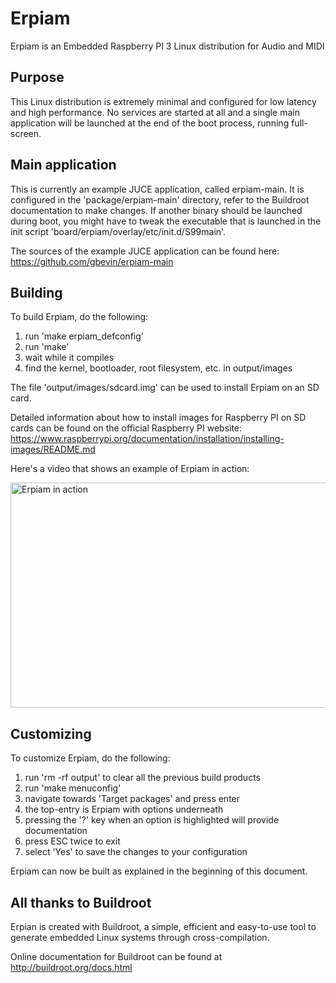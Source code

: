 # Erpiam

Erpiam is an Embedded Raspberry PI 3 Linux distribution for Audio and MIDI

## Purpose

This Linux distribution is extremely minimal and configured for low latency
and high performance. No services are started at all and a single main
application will be launched at the end of the boot process, running
full-screen.

## Main application

This is currently an example JUCE application, called erpiam-main.
It is configured in the 'package/erpiam-main' directory, refer to the Buildroot
documentation to make changes. If another binary should be launched during
boot, you might have to tweak the executable that is launched in the init
script 'board/erpiam/overlay/etc/init.d/S99main'.

The sources of the example JUCE application can be found here:
https://github.com/gbevin/erpiam-main

## Building

To build Erpiam, do the following:

1) run 'make erpiam_defconfig'
2) run 'make'
3) wait while it compiles
4) find the kernel, bootloader, root filesystem, etc. in output/images

The file 'output/images/sdcard.img' can be used to install Erpiam on an SD card.

Detailed information about how to install images for Raspberry PI on SD cards
can be found on the official Raspberry PI website:
https://www.raspberrypi.org/documentation/installation/installing-images/README.md

Here's a video that shows an example of Erpiam in action:

<a href="https://www.youtube.com/watch?v=brBYhjwltdo" target="_blank"><img src="https://i.ytimg.com/vi/brBYhjwltdo/maxresdefault.jpg" alt="Erpiam in action" width="640" height="360" border="0" /></a>

## Customizing

To customize Erpiam, do the following:

1) run 'rm -rf output' to clear all the previous build products
2) run 'make menuconfig'
3) navigate towards 'Target packages' and press enter
4) the top-entry is Erpiam with options underneath
5) pressing the '?' key when an option is highlighted will provide documentation
6) press ESC twice to exit
7) select 'Yes' to save the changes to your configuration

Erpiam can now be built as explained in the beginning of this document.

## All thanks to Buildroot

Erpian is created with Buildroot, a simple, efficient and easy-to-use tool
to generate embedded Linux systems through cross-compilation.

Online documentation for Buildroot can be found at
http://buildroot.org/docs.html
